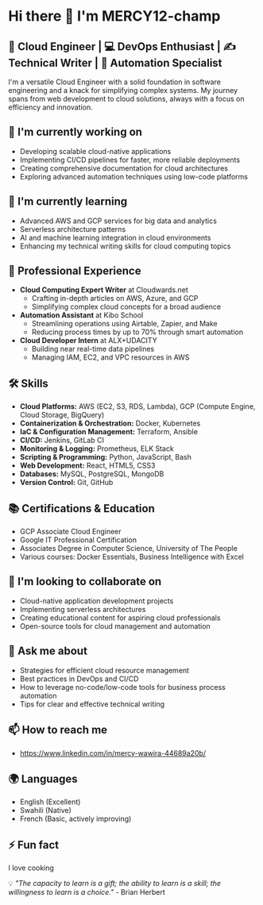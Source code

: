 # Hi there 👋 I'm MERCY12-champ

## 🚀 Cloud Engineer | 💻 DevOps Enthusiast | ✍️ Technical Writer | 🤖 Automation Specialist

I'm a versatile Cloud Engineer with a solid foundation in software engineering and a knack for simplifying complex systems. My journey spans from web development to cloud solutions, always with a focus on efficiency and innovation.

## 🔭 I'm currently working on
- Developing scalable cloud-native applications
- Implementing CI/CD pipelines for faster, more reliable deployments
- Creating comprehensive documentation for cloud architectures
- Exploring advanced automation techniques using low-code platforms

## 🌱 I'm currently learning
- Advanced AWS and GCP services for big data and analytics
- Serverless architecture patterns
- AI and machine learning integration in cloud environments
- Enhancing my technical writing skills for cloud computing topics

## 💼 Professional Experience
- **Cloud Computing Expert Writer** at Cloudwards.net
  - Crafting in-depth articles on AWS, Azure, and GCP
  - Simplifying complex cloud concepts for a broad audience
- **Automation Assistant** at Kibo School
  - Streamlining operations using Airtable, Zapier, and Make
  - Reducing process times by up to 70% through smart automation
- **Cloud Developer Intern** at ALX+UDACITY
  - Building near real-time data pipelines
  - Managing IAM, EC2, and VPC resources in AWS

## 🛠 Skills
- **Cloud Platforms:** AWS (EC2, S3, RDS, Lambda), GCP (Compute Engine, Cloud Storage, BigQuery)
- **Containerization & Orchestration:** Docker, Kubernetes
- **IaC & Configuration Management:** Terraform, Ansible
- **CI/CD:** Jenkins, GitLab CI
- **Monitoring & Logging:** Prometheus, ELK Stack
- **Scripting & Programming:** Python, JavaScript, Bash
- **Web Development:** React, HTML5, CSS3
- **Databases:** MySQL, PostgreSQL, MongoDB
- **Version Control:** Git, GitHub

## 📚 Certifications & Education
- GCP Associate Cloud Engineer
- Google IT Professional Certification
- Associates Degree in Computer Science, University of The People
- Various courses: Docker Essentials, Business Intelligence with Excel

## 👯 I'm looking to collaborate on
- Cloud-native application development projects
- Implementing serverless architectures
- Creating educational content for aspiring cloud professionals
- Open-source tools for cloud management and automation

## 💬 Ask me about
- Strategies for efficient cloud resource management
- Best practices in DevOps and CI/CD
- How to leverage no-code/low-code tools for business process automation
- Tips for clear and effective technical writing

## 📫 How to reach me
- https://www.linkedin.com/in/mercy-wawira-44689a20b/


## 🌍 Languages
- English (Excellent)
- Swahili (Native)
- French (Basic, actively improving)

## ⚡ Fun fact
I love cooking

💡 *"The capacity to learn is a gift; the ability to learn is a skill; the willingness to learn is a choice."* - Brian Herbert
